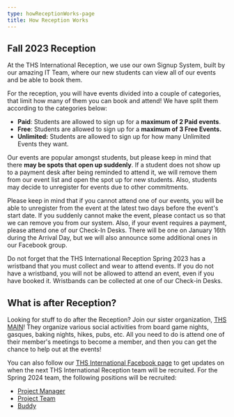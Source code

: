 ```yaml
---
type: howReceptionWorks-page
title: How Reception Works
---
```

## Fall 2023 Reception

At the THS International Reception, we use our own Signup System, built by our amazing IT Team, where our new students can view all of our events and be able to book them.

For the reception, you will have events divided into a couple of categories, that limit how many of them you can book and attend! We have split them according to the categories below:

* **Paid**: Students are allowed to sign up for a **maximum of 2 Paid events**.
* **Free**: Students are allowed to sign up for a **maximum of 3 Free Events.**
* **Unlimited:** Students are allowed to sign up for how many Unlimited Events they want.

Our events are popular amongst students, but please keep in mind that there **may be spots that open up suddenly**. If a student does not show up to a payment  desk after being reminded to attend it, we will remove them from our event list and open the spot up for new students. Also, students may decide to unregister for events due to other commitments.

Please keep in mind that if you cannot attend one of our events, you will be able to unregister from the event at the latest two days before the event's start date. If you suddenly cannot make the event, please contact us so that we can remove you from our system. Also, if your event requires a payment, please attend one of our Check-In Desks. There will be one on January 16th during the Arrival Day, but we will also announce some additional ones in our Facebook group.

Do not forget that the THS International Reception Spring 2023 has a wristband that you must collect and wear to attend events. If you do not have a wristband, you will not be allowed to attend an event, even if you have booked it. Wristbands can be collected at one of our Check-in Desks.

## What is after Reception?

Looking for stuff to do after the Reception? Join our sister organization, [THS MAIN](https://www.facebook.com/THSMAIN)! They organize various social activities from board game nights, gasques, baking nights, hikes, pubs, etc. All you need to do is attend one of their member's meetings to become a member, and then you can get the chance to help out at the events!

You can also follow our [THS International Facebook page](https://www.facebook.com/thsint) to get updates on when the next THS International Reception team will be recruited. For the Spring 2024 team, the following positions will be recruited:

* [Project Manager](https://www.thsint.se/pm)
* [Project Team](https://www.thsint.se/pt)
* [Buddy](https://www.thsint.se/buddies)
